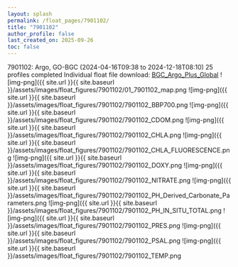 ```yaml
---
layout: splash
permalink: /float_pages/7901102/
title: "7901102"
author_profile: false
last_created_on: 2025-09-26
toc: false
---
```

 
7901102: Argo, GO-BGC (2024-04-16T09:38 to 2024-12-18T08:10)
25 profiles completed
Individual float file download: [BGC_Argo_Plus_Global](https://ftp.soest.hawaii.edu/bgc_argo_plus/Individual_Floats/outliers_removed/7901102_Sprof_processed.nc)
![img-png]({{ site.url }}{{ site.baseurl }}/assets/images/float_figures/7901102/01_7901102_map.png
![img-png]({{ site.url }}{{ site.baseurl }}/assets/images/float_figures/7901102/7901102_BBP700.png
![img-png]({{ site.url }}{{ site.baseurl }}/assets/images/float_figures/7901102/7901102_CDOM.png
![img-png]({{ site.url }}{{ site.baseurl }}/assets/images/float_figures/7901102/7901102_CHLA.png
![img-png]({{ site.url }}{{ site.baseurl }}/assets/images/float_figures/7901102/7901102_CHLA_FLUORESCENCE.png
![img-png]({{ site.url }}{{ site.baseurl }}/assets/images/float_figures/7901102/7901102_DOXY.png
![img-png]({{ site.url }}{{ site.baseurl }}/assets/images/float_figures/7901102/7901102_NITRATE.png
![img-png]({{ site.url }}{{ site.baseurl }}/assets/images/float_figures/7901102/7901102_PH_Derived_Carbonate_Parameters.png
![img-png]({{ site.url }}{{ site.baseurl }}/assets/images/float_figures/7901102/7901102_PH_IN_SITU_TOTAL.png
![img-png]({{ site.url }}{{ site.baseurl }}/assets/images/float_figures/7901102/7901102_PRES.png
![img-png]({{ site.url }}{{ site.baseurl }}/assets/images/float_figures/7901102/7901102_PSAL.png
![img-png]({{ site.url }}{{ site.baseurl }}/assets/images/float_figures/7901102/7901102_TEMP.png
